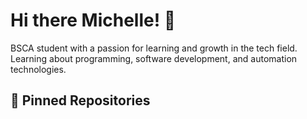 # Hi there Michelle! 👋

BSCA student with a passion for learning and growth in the tech field.  
Learning about programming, software development, and automation technologies.

## 🌟 Pinned Repositories


